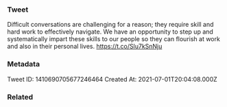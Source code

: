 ### Tweet
Difficult conversations are challenging for a reason; they require skill and hard work to effectively navigate. We have an opportunity to step up and systematically impart these skills to our people so they can flourish at work and also in their personal lives. https://t.co/Slu7kSnNju

### Metadata
Tweet ID: 1410690705677246464
Created At: 2021-07-01T20:04:08.000Z

### Related

